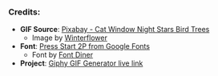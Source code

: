 ### Credits:
- **GIF Source**: [Pixabay - Cat Window Night Stars Bird Trees](https://pixabay.com/gifs/cat-window-night-stars-bird-trees-1423/)
  - Image by [Winterflower](https://pixabay.com/users/winterflower-17292963/)
- **Font**: [Press Start 2P from Google Fonts](https://fonts.google.com/specimen/Press+Start+2P)
  - Font by [Font Diner](https://www.fontdiner.com/)
- **Project**: [Giphy GIF Generator live link](https://abhilash15500.github.io/giphy-gif-generator/g)
